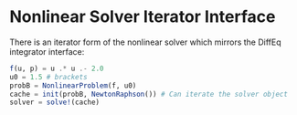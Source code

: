 # Nonlinear Solver Iterator Interface

There is an iterator form of the nonlinear solver which mirrors the DiffEq integrator interface:

```julia
f(u, p) = u .* u .- 2.0
u0 = 1.5 # brackets
probB = NonlinearProblem(f, u0)
cache = init(probB, NewtonRaphson()) # Can iterate the solver object
solver = solve!(cache)
```
